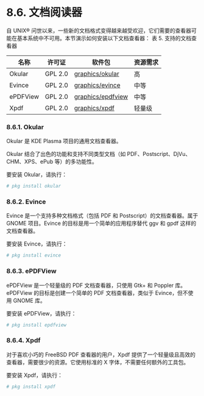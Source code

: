 # 8.6. 文档阅读器


自 UNIX® 问世以来，一些新的文档格式变得越来越受欢迎，它们需要的查看器可能在基本系统中不可用。本节演示如何安装以下文档查看器：
表 5. 支持的文档查看器  

|        名称    | 许可证                   | 软件包 | 资源需求 |
| ----------- | ------- | ------------- | ------ | 
| Okular                                                      | GPL 2.0 | [graphics/okular](https://cgit.freebsd.org/ports/tree/graphics/okular/)     | 高     |
| Evince                                                      | GPL 2.0 | [graphics/evince](https://cgit.freebsd.org/ports/tree/graphics/evince/)     | 中等   |
| ePDFView                                                    | GPL 2.0 | [graphics/epdfview](https://cgit.freebsd.org/ports/tree/graphics/epdfview/) | 中等   |
| Xpdf                                                        | GPL 2.0 | [graphics/xpdf](https://cgit.freebsd.org/ports/tree/graphics/xpdf/)         | 轻量级 |

### 8.6.1. Okular

Okular 是 KDE Plasma 项目的通用文档查看器。

Okular 结合了出色的功能和支持不同类型文档（如 PDF、Postscript、DjVu、CHM、XPS、ePub 等）的多功能性。

要安装 Okular，请执行：

```bash
# pkg install okular
```

### 8.6.2. Evince

Evince 是一个支持多种文档格式（包括 PDF 和 Postscript）的文档查看器。属于 GNOME 项目。Evince 的目标是用一个简单的应用程序替代 ggv 和 gpdf 这样的文档查看器。

要安装 Evince，请执行：

```bash
# pkg install evince
```

### 8.6.3. ePDFView

ePDFView 是一个轻量级的 PDF 文档查看器，只使用 Gtk+ 和 Poppler 库。ePDFView 的目标是创建一个简单的 PDF 文档查看器，类似于 Evince，但不使用 GNOME 库。

要安装 ePDFView，请执行：

```bash
# pkg install epdfview
```

### 8.6.4. Xpdf

对于喜欢小巧的 FreeBSD PDF 查看器的用户，Xpdf 提供了一个轻量级且高效的查看器，需要很少的资源。它使用标准的 X 字体，不需要任何额外的工具包。

要安装 Xpdf，请执行：

```bash
# pkg install xpdf
```

